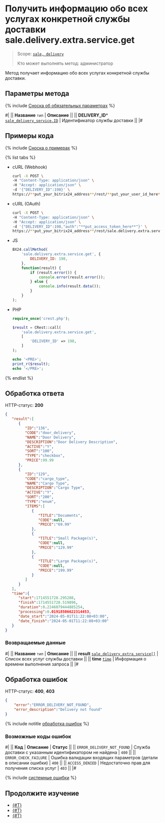 # Получить информацию обо всех услугах конкретной службы доставки sale.delivery.extra.service.get

> Scope: [`sale, delivery`](../../../scopes/permissions.md)
>
> Кто может выполнять метод: администратор

Метод получает информацию обо всех услугах конкретной службы доставки.

## Параметры метода

{% include [Сноска об обязательных параметрах](../../../../_includes/required.md) %}

#|
|| **Название**
`тип` | **Описание** ||
|| **DELIVERY_ID***
[`sale_delivery_service.ID`](../../data-types.md) | Идентификатор службы доставки ||
|#

## Примеры кода

{% include [Сноска о примерах](../../../../_includes/examples.md) %}

{% list tabs %}

- cURL (Webhook)

    ```bash
    curl -X POST \
    -H "Content-Type: application/json" \
    -H "Accept: application/json" \
    -d '{"DELIVERY_ID":198}' \
    https://**put_your_bitrix24_address**/rest/**put_your_user_id_here**/**put_your_webhook_here**/sale.delivery.extra.service.get
    ```

- cURL (OAuth)

    ```bash
    curl -X POST \
    -H "Content-Type: application/json" \
    -H "Accept: application/json" \
    -d '{"DELIVERY_ID":198,"auth":"**put_access_token_here**"}' \
    https://**put_your_bitrix24_address**/rest/sale.delivery.extra.service.get
    ```

- JS

    ```js
    BX24.callMethod(
        'sale.delivery.extra.service.get', {
            DELIVERY_ID: 198,
        },
        function(result) {
            if (result.error()) {
                console.error(result.error());
            } else {
                console.info(result.data());
            }
        }
    );
    ```

- PHP

    ```php
    require_once('crest.php');

    $result = CRest::call(
        'sale.delivery.extra.service.get',
        [
            'DELIVERY_ID' => 198,
        ]
    );

    echo '<PRE>';
    print_r($result);
    echo '</PRE>';
    ```

{% endlist %}

## Обработка ответа

HTTP-статус: **200**

```json
{
   "result":[
      {
         "ID":"136",
         "CODE":"door_delivery",
         "NAME":"Door Delivery",
         "DESCRIPTION":"Door Delivery Description",
         "ACTIVE":"Y",
         "SORT":"100",
         "TYPE":"checkbox",
         "PRICE":99.99
      },
      {
         "ID":"129",
         "CODE":"cargo_type",
         "NAME":"Cargo Type",
         "DESCRIPTION":"Cargo Type",
         "ACTIVE":"Y",
         "SORT":"200",
         "TYPE":"enum",
         "ITEMS":[
            {
               "TITLE":"Documents",
               "CODE":null,
               "PRICE":"69.99"
            },
            {
               "TITLE":"Small Package(s)",
               "CODE":null,
               "PRICE":"129.99"
            },
            {
               "TITLE":"Large Package(s)",
               "CODE":null,
               "PRICE":"199.99"
            }
         ]
      }
   ],
   "time":{
      "start":1714551728.295288,
      "finish":1714551728.519896,
      "duration":0.2246079444885254,
      "processing":0.01918506622314453,
      "date_start":"2024-05-01T11:22:08+03:00",
      "date_finish":"2024-05-01T11:22:08+03:00"
   }
}
```

### Возвращаемые данные

#|
|| **Название**
`тип` | **Описание** ||
|| **result**
[`sale_delivery_extra_service[]`](../../data-types.md) | Список всех услуг службы доставки ||
|| **time**
[`time`](../../../data-types.md) | Информация о времени выполнения запроса ||
|#

## Обработка ошибок

HTTP-статус: **400**, **403**

```json
{
    "error":"ERROR_DELIVERY_NOT_FOUND",
    "error_description":"Delivery not found"
}
```

{% include notitle [обработка ошибок](../../../../_includes/error-info.md) %}

### Возможные коды ошибок

#|
|| **Код** | **Описание** | **Статус** ||
|| `ERROR_DELIVERY_NOT_FOUND` | Служба доставки с указанным идентификатором не найдена | `400` || 
|| `ERROR_CHECK_FAILURE` | Ошибка валидации входящих параметров (детали в описании ошибки) | `400` || 
|| `ACCESS_DENIED` | Недостаточно прав для получения списка услуг | `403` ||
|#

{% include [системные ошибки](../../../../_includes/system-errors.md) %}

## Продолжите изучение

- [{#T}](./sale-delivery-extra-service-add.md)
- [{#T}](./sale-delivery-extra-service-update.md)
- [{#T}](./sale-delivery-extra-service-delete.md)